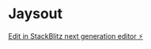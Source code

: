 # Jaysout

[Edit in StackBlitz next generation editor ⚡️](https://stackblitz.com/~/github.com/jdaysout/Jaysout)
